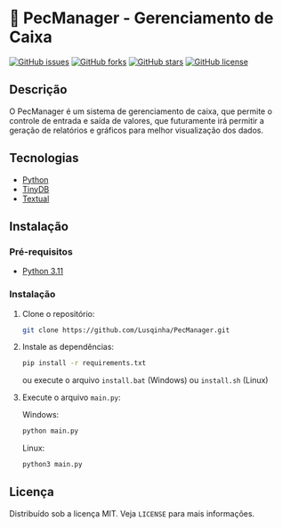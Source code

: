 # 💱 PecManager - Gerenciamento de Caixa

[![GitHub issues](https://img.shields.io/github/issues/Lusqinha/PecManager)]()  [![GitHub forks](https://img.shields.io/github/forks/Lusqinha/PecManager)]()  [![GitHub stars](https://img.shields.io/github/stars/Lusqinha/PecManager)]()  [![GitHub license](https://img.shields.io/github/license/Lusqinha/PecManager)]()

## Descrição
O PecManager é um sistema de gerenciamento de caixa, que permite o controle de entrada e saída de valores, que futuramente irá permitir a geração de relatórios e gráficos para melhor visualização dos dados.

## Tecnologias

- [Python](https://www.python.org/)
- [TinyDB](https://tinydb.readthedocs.io/en/latest/)
- [Textual](https://textual.textualize.io/)

## Instalação

### Pré-requisitos

- [Python 3.11](https://www.python.org/)

### Instalação

1. Clone o repositório:
   ```sh
   git clone https://github.com/Lusqinha/PecManager.git
    ```
2. Instale as dependências:
    ```sh
    pip install -r requirements.txt
    ```
    ou execute o arquivo `install.bat` (Windows) ou `install.sh` (Linux)

3. Execute o arquivo `main.py`:
    
    Windows:
    ```sh
    python main.py
    ```
    Linux:
    ```sh
    python3 main.py
    ```

## Licença

Distribuído sob a licença MIT. Veja `LICENSE` para mais informações.